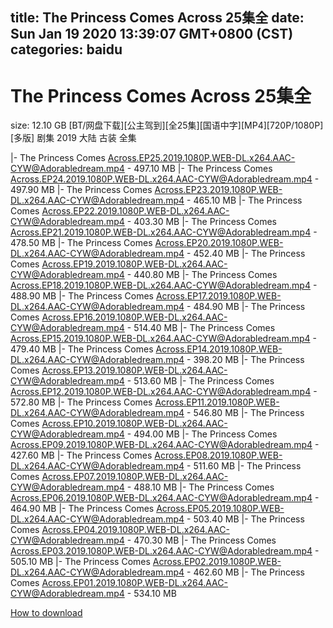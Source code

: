 
title: The Princess Comes Across 25集全
date: Sun Jan 19 2020 13:39:07 GMT+0800 (CST)    
categories: baidu
---

# The Princess Comes Across 25集全
size: 12.10 GB
 [BT/网盘下载][公主驾到][全25集][国语中字][MP4][720P/1080P][多版] 剧集 2019 大陆 古装 全集
 
|- The Princess Comes Across.EP25.2019.1080P.WEB-DL.x264.AAC-CYW@Adorabledream.mp4 - 497.10 MB
|- The Princess Comes Across.EP24.2019.1080P.WEB-DL.x264.AAC-CYW@Adorabledream.mp4 - 497.90 MB
|- The Princess Comes Across.EP23.2019.1080P.WEB-DL.x264.AAC-CYW@Adorabledream.mp4 - 465.10 MB
|- The Princess Comes Across.EP22.2019.1080P.WEB-DL.x264.AAC-CYW@Adorabledream.mp4 - 403.30 MB
|- The Princess Comes Across.EP21.2019.1080P.WEB-DL.x264.AAC-CYW@Adorabledream.mp4 - 478.50 MB
|- The Princess Comes Across.EP20.2019.1080P.WEB-DL.x264.AAC-CYW@Adorabledream.mp4 - 452.40 MB
|- The Princess Comes Across.EP19.2019.1080P.WEB-DL.x264.AAC-CYW@Adorabledream.mp4 - 440.80 MB
|- The Princess Comes Across.EP18.2019.1080P.WEB-DL.x264.AAC-CYW@Adorabledream.mp4 - 488.90 MB
|- The Princess Comes Across.EP17.2019.1080P.WEB-DL.x264.AAC-CYW@Adorabledream.mp4 - 484.90 MB
|- The Princess Comes Across.EP16.2019.1080P.WEB-DL.x264.AAC-CYW@Adorabledream.mp4 - 514.40 MB
|- The Princess Comes Across.EP15.2019.1080P.WEB-DL.x264.AAC-CYW@Adorabledream.mp4 - 479.40 MB
|- The Princess Comes Across.EP14.2019.1080P.WEB-DL.x264.AAC-CYW@Adorabledream.mp4 - 398.20 MB
|- The Princess Comes Across.EP13.2019.1080P.WEB-DL.x264.AAC-CYW@Adorabledream.mp4 - 513.60 MB
|- The Princess Comes Across.EP12.2019.1080P.WEB-DL.x264.AAC-CYW@Adorabledream.mp4 - 572.80 MB
|- The Princess Comes Across.EP11.2019.1080P.WEB-DL.x264.AAC-CYW@Adorabledream.mp4 - 546.80 MB
|- The Princess Comes Across.EP10.2019.1080P.WEB-DL.x264.AAC-CYW@Adorabledream.mp4 - 494.00 MB
|- The Princess Comes Across.EP09.2019.1080P.WEB-DL.x264.AAC-CYW@Adorabledream.mp4 - 427.60 MB
|- The Princess Comes Across.EP08.2019.1080P.WEB-DL.x264.AAC-CYW@Adorabledream.mp4 - 511.60 MB
|- The Princess Comes Across.EP07.2019.1080P.WEB-DL.x264.AAC-CYW@Adorabledream.mp4 - 488.10 MB
|- The Princess Comes Across.EP06.2019.1080P.WEB-DL.x264.AAC-CYW@Adorabledream.mp4 - 464.90 MB
|- The Princess Comes Across.EP05.2019.1080P.WEB-DL.x264.AAC-CYW@Adorabledream.mp4 - 503.40 MB
|- The Princess Comes Across.EP04.2019.1080P.WEB-DL.x264.AAC-CYW@Adorabledream.mp4 - 470.30 MB
|- The Princess Comes Across.EP03.2019.1080P.WEB-DL.x264.AAC-CYW@Adorabledream.mp4 - 505.10 MB
|- The Princess Comes Across.EP02.2019.1080P.WEB-DL.x264.AAC-CYW@Adorabledream.mp4 - 462.60 MB
|- The Princess Comes Across.EP01.2019.1080P.WEB-DL.x264.AAC-CYW@Adorabledream.mp4 - 534.10 MB

[How to download](https://bpcam.bemobtrk.com/go/2ceec3aa-1ca2-46d6-b9ff-aaa5c184517c?jno=2446)
